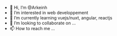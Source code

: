 - 👋 Hi, I’m @Arkeinh
- 👀 I’m interested in web developpement
- 🌱 I’m currently learning vuejs/nuxt, angular, reactjs
- 💞️ I’m looking to collaborate on ...
- 📫 How to reach me ...

<!---
Arkeinh/Arkeinh is a ✨ special ✨ repository because its `README.md` (this file) appears on your GitHub profile.
You can click the Preview link to take a look at your changes.
--->
